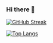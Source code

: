 ### Hi there 👋

[![GitHub Streak](http://github-readme-streak-stats.herokuapp.com?user=william0228&theme=dark&background=000000)](https://git.io/streak-stats)

[![Top Langs](https://github-readme-stats.vercel.app/api/top-langs/?username=william0228&layout=compact&theme=vision-friendly-dark)](https://github.com/anuraghazra/github-readme-stats)
<!--
**william0228/william0228** is a ✨ _special_ ✨ repository because its `README.md` (this file) appears on your GitHub profile.

Here are some ideas to get you started:

- 🔭 I’m currently working on ...
- 🌱 I’m currently learning ...
- 👯 I’m looking to collaborate on ...
- 🤔 I’m looking for help with ...
- 💬 Ask me about ...
- 📫 How to reach me: ...
- 😄 Pronouns: ...
- ⚡ Fun fact: ...
-->
